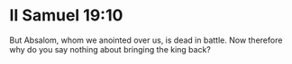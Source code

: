 # II Samuel 19:10

But Absalom, whom we anointed over us, is dead in battle. Now therefore why do you say nothing about bringing the king back?
